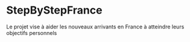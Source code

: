 # StepByStepFrance
Le projet vise à aider les nouveaux arrivants en France à atteindre leurs objectifs personnels
